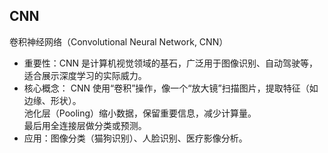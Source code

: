 ## CNN
卷积神经网络（Convolutional Neural Network, CNN）  
- 重要性：CNN 是计算机视觉领域的基石，广泛用于图像识别、自动驾驶等，适合展示深度学习的实际威力。
- 核心概念：
CNN 使用“卷积”操作，像一个“放大镜”扫描图片，提取特征（如边缘、形状）。  
池化层（Pooling）缩小数据，保留重要信息，减少计算量。  
最后用全连接层做分类或预测。  
- 应用：图像分类（猫狗识别）、人脸识别、医疗影像分析。
